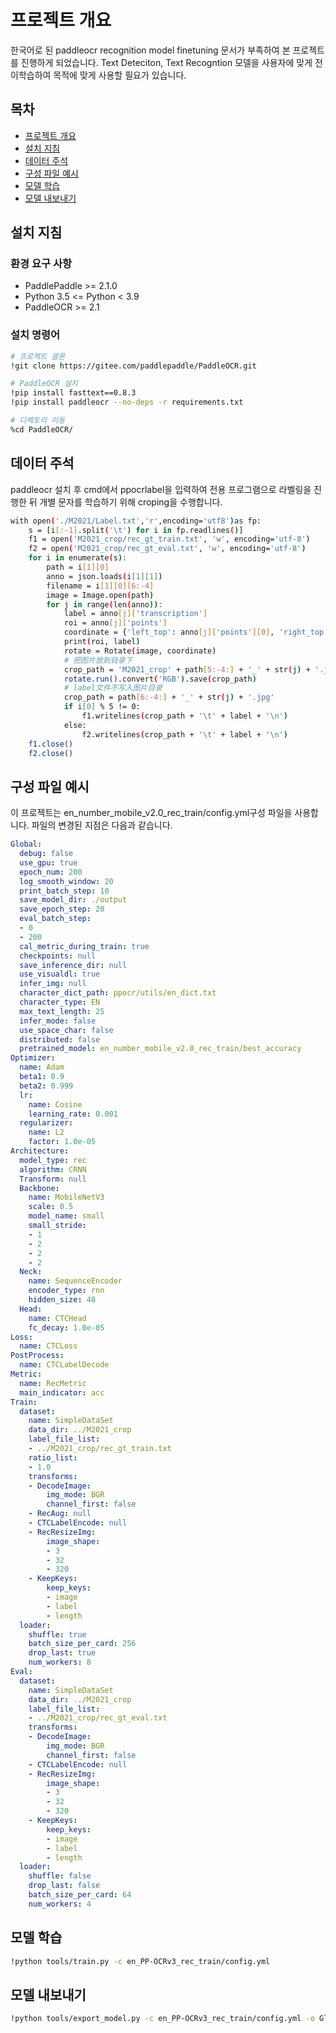 # 프로젝트 개요
한국어로 된 paddleocr recognition model finetuning 문서가 부족하여 본 프로젝트를 진행하게 되었습니다. Text Deteciton, Text Recogntion 모델을 사용자에 맞게 전이학습하여 목적에 맞게 사용할 필요가 있습니다.

## 목차

- [프로젝트 개요](#프로젝트-개요)
- [설치 지침](#설치-지침)
- [데이터 주석](#데이터-주석)
- [구성 파일 예시](#구성-파일-예시)
- [모델 학습](#모델-학습)
- [모델 내보내기](#모델-내보내기)

## 설치 지침

### 환경 요구 사항
- PaddlePaddle >= 2.1.0
- Python 3.5 <= Python < 3.9
- PaddleOCR >= 2.1

### 설치 명령어
```sh
# 프로젝트 클론
!git clone https://gitee.com/paddlepaddle/PaddleOCR.git

# PaddleOCR 설치
!pip install fasttext==0.8.3
!pip install paddleocr --no-deps -r requirements.txt

# 디렉토리 이동
%cd PaddleOCR/
```

## 데이터 주석
paddleocr 설치 후 cmd에서 ppocrlabel을 입력하여 전용 프로그램으로 라벨링을 진행한 뒤 개별 문자를 학습하기 위해 croping을 수행합니다.
```bash
with open('./M2021/Label.txt','r',encoding='utf8')as fp:
    s = [i[:-1].split('\t') for i in fp.readlines()]
    f1 = open('M2021_crop/rec_gt_train.txt', 'w', encoding='utf-8')
    f2 = open('M2021_crop/rec_gt_eval.txt', 'w', encoding='utf-8')
    for i in enumerate(s):
        path = i[1][0]
        anno = json.loads(i[1][1])
        filename = i[1][0][6:-4]
        image = Image.open(path)
        for j in range(len(anno)): 
            label = anno[j]['transcription']
            roi = anno[j]['points']
            coordinate = {'left_top': anno[j]['points'][0], 'right_top': anno[j]['points'][1], 'right_bottom': anno[j]['points'][2], 'left_bottom': anno[j]['points'][3]}
            print(roi, label)
            rotate = Rotate(image, coordinate)
            # 把图片放到目录下
            crop_path = 'M2021_crop' + path[5:-4:] + '_' + str(j) + '.jpg'
            rotate.run().convert('RGB').save(crop_path)
            # label文件不写入图片目录
            crop_path = path[6:-4:] + '_' + str(j) + '.jpg'
            if i[0] % 5 != 0:
                f1.writelines(crop_path + '\t' + label + '\n')
            else:
                f2.writelines(crop_path + '\t' + label + '\n')
    f1.close()
    f2.close()
```


## 구성 파일 예시
이 프로젝트는 en_number_mobile_v2.0_rec_train/config.yml구성 파일을 사용합니다. 파일의 변경된 지점은 다음과 같습니다.

```yaml
Global:
  debug: false
  use_gpu: true
  epoch_num: 200
  log_smooth_window: 20
  print_batch_step: 10
  save_model_dir: ./output
  save_epoch_step: 20
  eval_batch_step:
  - 0
  - 200
  cal_metric_during_train: true
  checkpoints: null
  save_inference_dir: null
  use_visualdl: true
  infer_img: null
  character_dict_path: ppocr/utils/en_dict.txt
  character_type: EN
  max_text_length: 25
  infer_mode: false
  use_space_char: false
  distributed: false
  pretrained_model: en_number_mobile_v2.0_rec_train/best_accuracy
Optimizer:
  name: Adam
  beta1: 0.9
  beta2: 0.999
  lr:
    name: Cosine
    learning_rate: 0.001
  regularizer:
    name: L2
    factor: 1.0e-05
Architecture:
  model_type: rec
  algorithm: CRNN
  Transform: null
  Backbone:
    name: MobileNetV3
    scale: 0.5
    model_name: small
    small_stride:
    - 1
    - 2
    - 2
    - 2
  Neck:
    name: SequenceEncoder
    encoder_type: rnn
    hidden_size: 48
  Head:
    name: CTCHead
    fc_decay: 1.0e-05
Loss:
  name: CTCLoss
PostProcess:
  name: CTCLabelDecode
Metric:
  name: RecMetric
  main_indicator: acc
Train:
  dataset:
    name: SimpleDataSet
    data_dir: ../M2021_crop
    label_file_list:
    - ../M2021_crop/rec_gt_train.txt
    ratio_list:
    - 1.0
    transforms:
    - DecodeImage:
        img_mode: BGR
        channel_first: false
    - RecAug: null
    - CTCLabelEncode: null
    - RecResizeImg:
        image_shape:
        - 3
        - 32
        - 320
    - KeepKeys:
        keep_keys:
        - image
        - label
        - length
  loader:
    shuffle: true
    batch_size_per_card: 256
    drop_last: true
    num_workers: 8
Eval:
  dataset:
    name: SimpleDataSet
    data_dir: ../M2021_crop
    label_file_list:
    - ../M2021_crop/rec_gt_eval.txt
    transforms:
    - DecodeImage:
        img_mode: BGR
        channel_first: false
    - CTCLabelEncode: null
    - RecResizeImg:
        image_shape:
        - 3
        - 32
        - 320
    - KeepKeys:
        keep_keys:
        - image
        - label
        - length
  loader:
    shuffle: false
    drop_last: false
    batch_size_per_card: 64
    num_workers: 4
```

## 모델 학습
```sh
!python tools/train.py -c en_PP-OCRv3_rec_train/config.yml
```

## 모델 내보내기
```sh
!python tools/export_model.py -c en_PP-OCRv3_rec_train/config.yml -o Global.pretrained_model=output/v3_en_mobile2/best_accuracy Global.save_inference_dir=./transrec0620/
```
